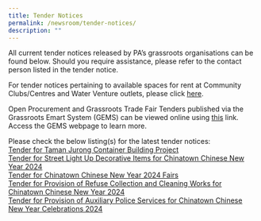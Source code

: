 ```yaml
---
title: Tender Notices
permalink: /newsroom/tender-notices/
description: ""
---
```

All current tender notices released by PA’s grassroots organisations can be found below. Should you require assistance, please refer to the contact person listed in the tender notice.

For tender notices pertaining to available spaces for rent at Community Clubs/Centres and Water Venture outlets, please click [here](/our-network/community-clubs/rentals).

Open Procurement and Grassroots Trade Fair Tenders published via the Grassroots Emart System (GEMS) can be viewed online using [this](https://gems.pa.gov.sg/account/vendors) link. Access the GEMS webpage to learn more.
<br>

Please check the below listing(s) for the latest tender notices: <br> [Tender for Taman Jurong Container Building Project ](/tender-details/tmcbp) <br>
[Tender for Street Light Up Decorative Items for Chinatown Chinese New Year 2024](/tender-details/cfccny2024deco) <br>
[Tender for Chinatown Chinese New Year 2024 Fairs](/tender-details/cfccnyfestive2024/)<br>
[Tender for Provision of Refuse Collection and Cleaning Works for Chinatown Chinese New Year 2024 ](/tender-details/cfccnyrefuse2024) <br>
[Tender for Provision of Auxiliary Police Services for Chinatown Chinese New Year Celebrations 2024](/tender-details/cfccny2024police)